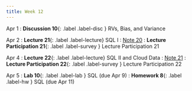 ```yaml
---
title: Week 12
---
```


Apr 1
: **Discussion 10**{: .label .label-disc } RVs, Bias, and Variance

Apr 2
: **Lecture 21**{: .label .label-lecture} SQL I
    : [Note 20](https://ds100.org/course-notes/sql_I/sql_I.html)
: **Lecture Participation 21**{: .label .label-survey } Lecture Participation 21

Apr 4
: **Lecture 22**{: .label .label-lecture} SQL II and Cloud Data
    : [Note 21](https://ds100.org/course-notes/sql_II/sql_II.html)
: **Lecture Participation 22**{: .label .label-survey } Lecture Participation 22


Apr 5
: **Lab 10**{: .label .label-lab }  SQL (due Apr 9)
: **Homework 8**{: .label .label-hw } SQL (due Apr 11)
